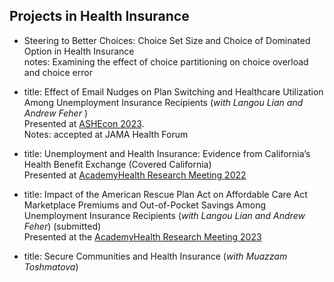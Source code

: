 ## Projects in Health Insurance
 
  - Steering to Better Choices: Choice Set Size and Choice of Dominated Option in Health Insurance
    <br>notes: Examining the effect of choice partitioning on choice overload and choice error 

  - title: Effect of Email Nudges on Plan Switching and Healthcare Utilization Among Unemployment Insurance Recipients (*with Langou Lian and Andrew Feher* )
    <br> Presented at [ASHEcon 2023](https://ashecon.confex.com/ashecon/2023/meetingapp.cgi/Paper/13472).
    <br> Notes: accepted at JAMA Health Forum
  

  - title: Unemployment and Health Insurance: Evidence from California’s Health Benefit Exchange (Covered California)
    <br> Presented at [AcademyHealth Research Meeting 2022](https://academyhealth.confex.com/academyhealth/2022arm/meetingapp.cgi/Paper/53770)

  - title: Impact of the American Rescue Plan Act on Affordable Care Act Marketplace Premiums and Out-of-Pocket Savings Among Unemployment Insurance Recipients (*with Langou Lian and Andrew Feher*) (submitted)
    <br>Presented at the [AcademyHealth Research Meeting 2023](https://academyhealth.confex.com/academyhealth/2023arm/meetingapp.cgi/Paper/58533)

  - title: Secure Communities and Health Insurance (*with Muazzam Toshmatova*)